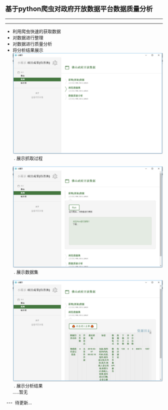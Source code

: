 ## 基于python爬虫对政府开放数据平台数据质量分析 
---
---

*	利用爬虫快速的获取数据
*	对数据进行整理
*	对数据进行质量分析
*	将分析结果展示<br>
![初始界面](./images/image01.jpg)
  . 展示抓取过程<br>
  ![抓取数据](./images/image03.jpg)
  . 展示数据集<br>
  ![展示数据集](./images/image04.jpg)
  . 展示分析结果<br>
  .....暂无
  
  ---
  待更新...

